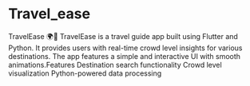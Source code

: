 # Travel_ease
TravelEase 🌍🚀 TravelEase is a travel guide app built using Flutter and Python. It provides users with real-time crowd level insights for various destinations. The app features a simple and interactive UI with smooth animations.Features Destination search functionality Crowd level visualization Python-powered data processing
